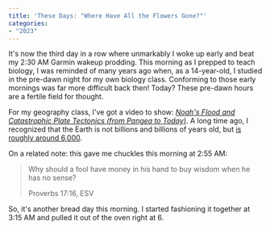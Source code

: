 ```yaml
---
title: 'These Days: "Where Have All the Flowers Gone?"'
categories:
- "2023"
--- 
```


It's now the third day in a row where unmarkably I woke up early and beat my 2:30 AM Garmin wakeup prodding.  This morning as I prepped to teach biology, I was reminded of many years ago when, as a 14-year-old, I studied in the pre-dawn night for my own biology class.  Conforming to those early mornings was far more difficult back then!  Today?  These pre-dawn hours are a fertile field for thought. 

For my geography class, I've got a video to show: [*Noah's Flood and Catastrophic Plate Tectonics (from Pangea to Today)*](https://www.youtube.com/watch?v=zd5-dHxOQhg).  A long time ago, I recognized that the Earth is not billions and billions of years old, but [is roughly around 6,000](https://answersingenesis.org/age-of-the-earth/how-old-is-the-earth/).  

On a related note: this gave me chuckles this morning at 2:55 AM: 

> Why should a fool have money in his hand to buy wisdom when he has no sense?
>
> Proverbs 17:16, ESV

So, it's another bread day this morning.  I started fashioning it together at 3:15 AM and pulled it out of the oven right at 6.

